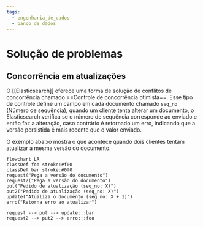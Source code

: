 ```yaml
---
tags:
  - engenharia_de_dados
  - banco_de_dados
---
```

# Solução de problemas

## Concorrência em atualizações

O [[Elasticsearch]] oferece uma forma de solução de conflitos de concorrência chamado ==Controle de concorrência otimista==. Esse tipo de controle define um campo em cada documento chamado `seq_no` (Número de sequência), quando um cliente tenta alterar um documento, o Elasticsearch verifica se o número de sequência corresponde ao enviado e então faz a alteração, caso contrário é retornado um erro, indicando que a versão persistida é mais recente que o valor enviado.

O exemplo abaixo mostra o que acontece quando dois clientes tentam atualizar a mesma versão do documento.

```mermaid
flowchart LR
classDef foo stroke:#f00
classDef bar stroke:#0f0
request("Pega a versão do documento")
request2("Pega a versão do documento")
put("Pedido de atualização (seq_no: X)")
put2("Pedido de atualização (seq_no: X)")
update("Atualiza o documento (seq_no: X + 1)")
erro("Retorna erro ao atualizar")

request --> put --> update:::bar
request2 --> put2 --> erro:::foo

```